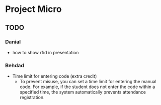 # Project Micro

## TODO

### Danial

- how to show rfid in presentation

### Behdad

- Time limit for entering code (extra credit)
  - To prevent misuse, you can set a time limit for entering the manual code. For example, if the student does not enter the code within a specified time, the system automatically prevents attendance registration.
